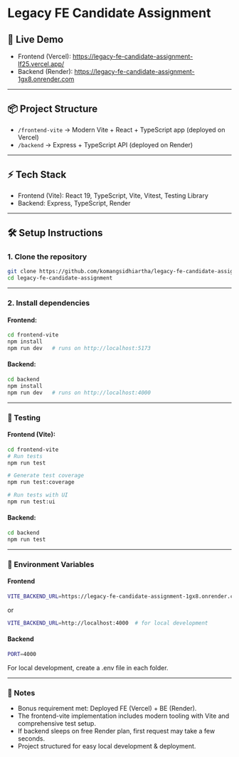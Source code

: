 # Legacy FE Candidate Assignment
## 🚀 Live Demo
- Frontend (Vercel): https://legacy-fe-candidate-assignment-lf25.vercel.app/
- Backend (Render): https://legacy-fe-candidate-assignment-1gx8.onrender.com

---

## 📦 Project Structure
- `/frontend-vite` → Modern Vite + React + TypeScript app (deployed on Vercel)
- `/backend`    → Express + TypeScript API (deployed on Render)

---

## ⚡ Tech Stack
- Frontend (Vite): React 19, TypeScript, Vite, Vitest, Testing Library
- Backend: Express, TypeScript, Render

---

## 🛠️ Setup Instructions
### 1. Clone the repository
```bash
git clone https://github.com/komangsidhiartha/legacy-fe-candidate-assignment.git
cd legacy-fe-candidate-assignment
```

---

### 2. Install dependencies

#### Frontend:
```bash
cd frontend-vite
npm install
npm run dev   # runs on http://localhost:5173
```

#### Backend:
```bash
cd backend
npm install
npm run dev   # runs on http://localhost:4000
```

---

### 🧪 Testing

#### Frontend (Vite):
```bash
cd frontend-vite
# Run tests
npm run test

# Generate test coverage
npm run test:coverage

# Run tests with UI
npm run test:ui
```

#### Backend:
```bash
cd backend
npm run test
```

---

### 🔑 Environment Variables
#### Frontend
```bash
VITE_BACKEND_URL=https://legacy-fe-candidate-assignment-1gx8.onrender.com
```
or 

```bash
VITE_BACKEND_URL=http://localhost:4000  # for local development
```

#### Backend
```bash
PORT=4000
```
For local development, create a .env file in each folder.

---

### 📖 Notes
- Bonus requirement met: Deployed FE (Vercel) + BE (Render).
- The frontend-vite implementation includes modern tooling with Vite and comprehensive test setup.
- If backend sleeps on free Render plan, first request may take a few seconds.
- Project structured for easy local development & deployment.
